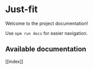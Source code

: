 # Just-fit

Welcome to the project documentation!

Use `npm run docs` for easier navigation.

## Available documentation

[[index]]
